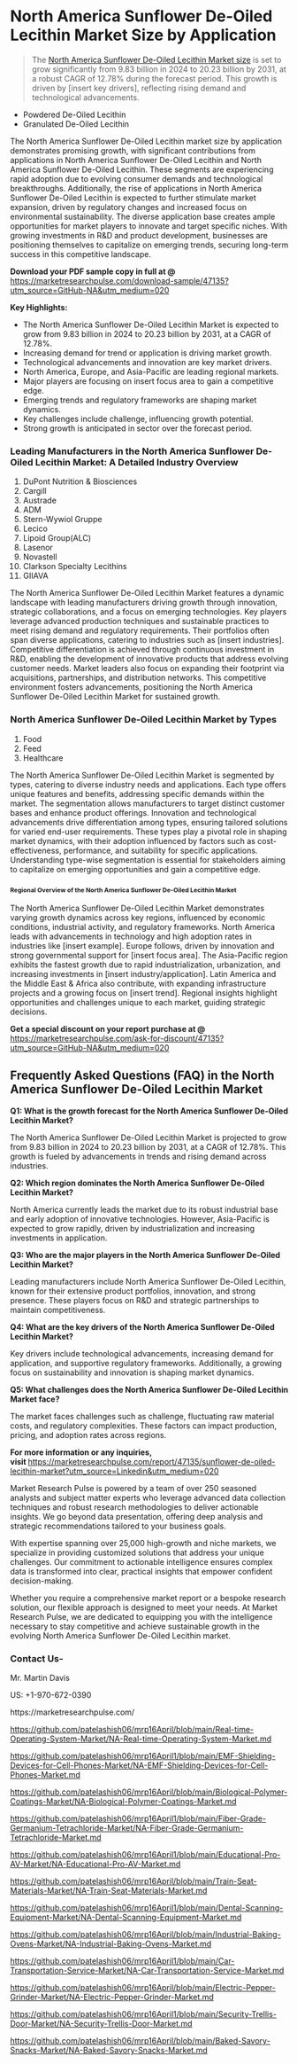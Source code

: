 <h1>North America Sunflower De-Oiled Lecithin Market&nbsp;Size by Application</h1><blockquote><p>The <a href="https://marketresearchpulse.com/download-sample/47135?utm_source=GitHub-NA&amp;utm_medium=020">North America Sunflower De-Oiled Lecithin Market size</a> is set to grow significantly from 9.83 billion in 2024 to 20.23 billion by 2031, at a robust CAGR of 12.78% during the forecast period. This growth is driven by [insert key drivers], reflecting rising demand and technological advancements.</p></blockquote><ul><li>Powdered De-Oiled Lecithin<li> Granulated De-Oiled Lecithin</li></ul><p>The North America Sunflower De-Oiled Lecithin market size by application demonstrates promising growth, with significant contributions from applications in North America Sunflower De-Oiled Lecithin and North America Sunflower De-Oiled Lecithin. These segments are experiencing rapid adoption due to evolving consumer demands and technological breakthroughs. Additionally, the rise of applications in North America Sunflower De-Oiled Lecithin is expected to further stimulate market expansion, driven by regulatory changes and increased focus on environmental sustainability. The diverse application base creates ample opportunities for market players to innovate and target specific niches. With growing investments in R&D and product development, businesses are positioning themselves to capitalize on emerging trends, securing long-term success in this competitive landscape.</p><p><strong>Download your PDF sample copy in full at @ </strong><a href="https://marketresearchpulse.com/download-sample/47135?utm_source=GitHub-NA&amp;utm_medium=020">https://marketresearchpulse.com/download-sample/47135?utm_source=GitHub-NA&amp;utm_medium=020</a></p><p><strong>Key Highlights: </strong></p><ul><li>The North America Sunflower De-Oiled Lecithin Market is expected to grow from 9.83 billion in 2024 to 20.23 billion by 2031, at a CAGR of 12.78%.</li><li>Increasing demand for trend or application is driving market growth.</li><li>Technological advancements and innovation are key market drivers.</li><li>North America, Europe, and Asia-Pacific are leading regional markets.</li><li>Major players are focusing on insert focus area to gain a competitive edge.</li><li>Emerging trends and regulatory frameworks are shaping market dynamics.</li><li>Key challenges include challenge, influencing growth potential.</li><li>Strong growth is anticipated in sector over the forecast period.</li></ul><h3>Leading Manufacturers in the North America Sunflower De-Oiled Lecithin Market: A Detailed Industry Overview</h3><ol><li>DuPont Nutrition & Biosciences</li><li>Cargill</li><li>Austrade</li><li>ADM</li><li>Stern-Wywiol Gruppe</li><li>Lecico</li><li>Lipoid Group(ALC)</li><li>Lasenor</li><li>Novastell</li><li>Clarkson Specialty Lecithins</li><li>GIIAVA</li></ol><div class="flex max-w-full flex-col flex-grow"><div class="min-h-8 text-message flex w-full flex-col items-end gap-2 whitespace-normal break-words [.text-message+&amp;]:mt-5" dir="auto" data-message-author-role="assistant" data-message-id="fd8432e4-4910-450d-b182-61b7bfb0a01f" data-message-model-slug="gpt-4o"><div class="flex w-full flex-col gap-1 empty:hidden first:pt-[3px]"><div class="markdown prose w-full break-words dark:prose-invert light"><p>The North America Sunflower De-Oiled Lecithin Market features a dynamic landscape with leading manufacturers driving growth through innovation, strategic collaborations, and a focus on emerging technologies. Key players leverage advanced production techniques and sustainable practices to meet rising demand and regulatory requirements. Their portfolios often span diverse applications, catering to industries such as [insert industries]. Competitive differentiation is achieved through continuous investment in R&amp;D, enabling the development of innovative products that address evolving customer needs. Market leaders also focus on expanding their footprint via acquisitions, partnerships, and distribution networks. This competitive environment fosters advancements, positioning the North America Sunflower De-Oiled Lecithin Market for sustained growth.</p></div></div></div></div><h3>North America Sunflower De-Oiled Lecithin Market by Types</h3><ol><li>Food<li> Feed<li> Healthcare</li></ol><div class="flex max-w-full flex-col flex-grow"><div class="min-h-8 text-message flex w-full flex-col items-end gap-2 whitespace-normal break-words [.text-message+&amp;]:mt-5" dir="auto" data-message-author-role="assistant" data-message-id="084470be-0bb7-4664-bddf-5156b4f41249" data-message-model-slug="gpt-4o-mini"><div class="flex w-full flex-col gap-1 empty:hidden first:pt-[3px]"><div class="markdown prose w-full break-words dark:prose-invert light"><p>The North America Sunflower De-Oiled Lecithin Market is segmented by types, catering to diverse industry needs and applications. Each type offers unique features and benefits, addressing specific demands within the market. The segmentation allows manufacturers to target distinct customer bases and enhance product offerings. Innovation and technological advancements drive differentiation among types, ensuring tailored solutions for varied end-user requirements. These types play a pivotal role in shaping market dynamics, with their adoption influenced by factors such as cost-effectiveness, performance, and suitability for specific applications. Understanding type-wise segmentation is essential for stakeholders aiming to capitalize on emerging opportunities and gain a competitive edge.</p></div></div></div></div><h3><span style="font-size: 11px;">Regional Overview of the North America Sunflower De-Oiled Lecithin Market</span></h3><div class="flex max-w-full flex-col flex-grow"><div class="min-h-8 text-message flex w-full flex-col items-end gap-2 whitespace-normal break-words [.text-message+&amp;]:mt-5" dir="auto" data-message-author-role="assistant" data-message-id="e9038762-ce64-4e30-91c9-9bd413514231" data-message-model-slug="gpt-4o-mini"><div class="flex w-full flex-col gap-1 empty:hidden first:pt-[3px]"><div class="markdown prose w-full break-words dark:prose-invert light"><p>The North America Sunflower De-Oiled Lecithin Market demonstrates varying growth dynamics across key regions, influenced by economic conditions, industrial activity, and regulatory frameworks. North America leads with advancements in technology and high adoption rates in industries like [insert example]. Europe follows, driven by innovation and strong governmental support for [insert focus area]. The Asia-Pacific region exhibits the fastest growth due to rapid industrialization, urbanization, and increasing investments in [insert industry/application]. Latin America and the Middle East &amp; Africa also contribute, with expanding infrastructure projects and a growing focus on [insert trend]. Regional insights highlight opportunities and challenges unique to each market, guiding strategic decisions.</p></div></div></div></div><p><strong>Get a special discount on your report purchase at @ </strong><a href="https://marketresearchpulse.com/ask-for-discount/47135?utm_source=GitHub-NA&amp;utm_medium=020">https://marketresearchpulse.com/ask-for-discount/47135?utm_source=GitHub-NA&amp;utm_medium=020</a></p><h2>Frequently Asked Questions (FAQ) in the North America Sunflower De-Oiled Lecithin Market</h2><p><strong>Q1: What is the growth forecast for the North America Sunflower De-Oiled Lecithin Market?</strong></p><p>The North America Sunflower De-Oiled Lecithin Market is projected to grow from 9.83 billion in 2024 to 20.23 billion by 2031, at a CAGR of 12.78%. This growth is fueled by advancements in trends and rising demand across industries.</p><p><strong>Q2: Which region dominates the North America Sunflower De-Oiled Lecithin Market?</strong></p><p>North America currently leads the market due to its robust industrial base and early adoption of innovative technologies. However, Asia-Pacific is expected to grow rapidly, driven by industrialization and increasing investments in application.</p><p><strong>Q3: Who are the major players in the North America Sunflower De-Oiled Lecithin Market?</strong></p><p>Leading manufacturers include North America Sunflower De-Oiled Lecithin, known for their extensive product portfolios, innovation, and strong presence. These players focus on R&amp;D and strategic partnerships to maintain competitiveness.</p><p><strong>Q4: What are the key drivers of the North America Sunflower De-Oiled Lecithin Market?</strong></p><p>Key drivers include technological advancements, increasing demand for application, and supportive regulatory frameworks. Additionally, a growing focus on sustainability and innovation is shaping market dynamics.</p><p><strong>Q5: What challenges does the North America Sunflower De-Oiled Lecithin Market face?</strong></p><p>The market faces challenges such as challenge, fluctuating raw material costs, and regulatory complexities. These factors can impact production, pricing, and adoption rates across regions.</p><p><strong>For more information or any inquiries, visit&nbsp;</strong><a href="https://marketresearchpulse.com/report/47135/sunflower-de-oiled-lecithin-market?utm_source=Linkedin&utm_medium=020">https://marketresearchpulse.com/report/47135/sunflower-de-oiled-lecithin-market?utm_source=Linkedin&utm_medium=020</a></p><p>Market Research Pulse is powered by a team of over 250 seasoned analysts and subject matter experts who leverage advanced data collection techniques and robust research methodologies to deliver actionable insights. We go beyond data presentation, offering deep analysis and strategic recommendations tailored to your business goals.</p><p>With expertise spanning over 25,000 high-growth and niche markets, we specialize in providing customized solutions that address your unique challenges. Our commitment to actionable intelligence ensures complex data is transformed into clear, practical insights that empower confident decision-making.</p><p>Whether you require a comprehensive market report or a bespoke research solution, our flexible approach is designed to meet your needs. At Market Research Pulse, we are dedicated to equipping you with the intelligence necessary to stay competitive and achieve sustainable growth in the evolving North America Sunflower De-Oiled Lecithin market.</p><h3><strong>Contact Us-</strong></h3><p>Mr. Martin Davis</p><p>US: +1-970-672-0390</p><p>https://marketresearchpulse.com/</p><p><a href="https://github.com/patelashish06/mrp16April/blob/main/Real-time-Operating-System-Market/NA-Real-time-Operating-System-Market.md">https://github.com/patelashish06/mrp16April/blob/main/Real-time-Operating-System-Market/NA-Real-time-Operating-System-Market.md</a></p><p><a href="https://github.com/patelashish06/mrp16April1/blob/main/EMF-Shielding-Devices-for-Cell-Phones-Market/NA-EMF-Shielding-Devices-for-Cell-Phones-Market.md">https://github.com/patelashish06/mrp16April1/blob/main/EMF-Shielding-Devices-for-Cell-Phones-Market/NA-EMF-Shielding-Devices-for-Cell-Phones-Market.md</a></p><p><a href="https://github.com/patelashish06/mrp16April/blob/main/Biological-Polymer-Coatings-Market/NA-Biological-Polymer-Coatings-Market.md">https://github.com/patelashish06/mrp16April/blob/main/Biological-Polymer-Coatings-Market/NA-Biological-Polymer-Coatings-Market.md</a></p><p><a href="https://github.com/patelashish06/mrp16April1/blob/main/Fiber-Grade-Germanium-Tetrachloride-Market/NA-Fiber-Grade-Germanium-Tetrachloride-Market.md">https://github.com/patelashish06/mrp16April1/blob/main/Fiber-Grade-Germanium-Tetrachloride-Market/NA-Fiber-Grade-Germanium-Tetrachloride-Market.md</a></p><p><a href="https://github.com/patelashish06/mrp16April1/blob/main/Educational-Pro-AV-Market/NA-Educational-Pro-AV-Market.md">https://github.com/patelashish06/mrp16April1/blob/main/Educational-Pro-AV-Market/NA-Educational-Pro-AV-Market.md</a></p><p><a href="https://github.com/patelashish06/mrp16April/blob/main/Train-Seat-Materials-Market/NA-Train-Seat-Materials-Market.md">https://github.com/patelashish06/mrp16April/blob/main/Train-Seat-Materials-Market/NA-Train-Seat-Materials-Market.md</a></p><p><a href="https://github.com/patelashish06/mrp16April1/blob/main/Dental-Scanning-Equipment-Market/NA-Dental-Scanning-Equipment-Market.md">https://github.com/patelashish06/mrp16April1/blob/main/Dental-Scanning-Equipment-Market/NA-Dental-Scanning-Equipment-Market.md</a></p><p><a href="https://github.com/patelashish06/mrp16April/blob/main/Industrial-Baking-Ovens-Market/NA-Industrial-Baking-Ovens-Market.md">https://github.com/patelashish06/mrp16April/blob/main/Industrial-Baking-Ovens-Market/NA-Industrial-Baking-Ovens-Market.md</a></p><p><a href="https://github.com/patelashish06/mrp16April1/blob/main/Car-Transportation-Service-Market/NA-Car-Transportation-Service-Market.md">https://github.com/patelashish06/mrp16April1/blob/main/Car-Transportation-Service-Market/NA-Car-Transportation-Service-Market.md</a></p><p><a href="https://github.com/patelashish06/mrp16April/blob/main/Electric-Pepper-Grinder-Market/NA-Electric-Pepper-Grinder-Market.md">https://github.com/patelashish06/mrp16April/blob/main/Electric-Pepper-Grinder-Market/NA-Electric-Pepper-Grinder-Market.md</a></p><p><a href="https://github.com/patelashish06/mrp16April1/blob/main/Security-Trellis-Door-Market/NA-Security-Trellis-Door-Market.md">https://github.com/patelashish06/mrp16April1/blob/main/Security-Trellis-Door-Market/NA-Security-Trellis-Door-Market.md</a></p><p><a href="https://github.com/patelashish06/mrp16April/blob/main/Baked-Savory-Snacks-Market/NA-Baked-Savory-Snacks-Market.md">https://github.com/patelashish06/mrp16April/blob/main/Baked-Savory-Snacks-Market/NA-Baked-Savory-Snacks-Market.md</a></p>